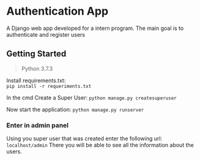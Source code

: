 # Authentication App

A Django web app developed for a intern program. The main goal is to authenticate and register users

## Getting Started

> Python 3.7.3

Install requirements.txt:  
`
pip install -r requeriments.txt
`  

In the cmd Create a Super User:
`
python manage.py createsuperuser
`

Now start the application:
`
python manage.py runserver
`

### Enter in admin panel

Using you super user that was created enter the following url:
`
localhost/admin
`
There you will be able to see all the information about the users.


